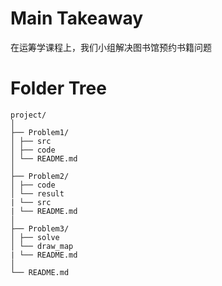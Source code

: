 # Main Takeaway

在运筹学课程上，我们小组解决图书馆预约书籍问题

<!--more-->



# Folder Tree

```
project/
│
├── Problem1/
│ ├── src 
│ ├── code 
│ └── README.md
│
├── Problem2/
│ ├── code
│ └── result
| └── src
| └── README.md
│
├── Problem3/
│ ├── solve
│ └── draw_map
| └── README.md
│
└── README.md
```
